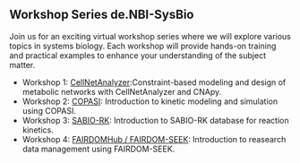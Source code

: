 ## Workshop Series de.NBI-SysBio
Join us for an exciting virtual workshop series where we will explore various topics in systems biology. Each workshop will provide hands-on training and practical examples to enhance your understanding of the subject matter. 

* Workshop 1: [CellNetAnalyzer]([./cna/):Constraint-based modeling and design of metabolic networks with CellNetAnalyzer and CNApy.
* Workshop 2: [COPASI](./copasi/): Introduction to kinetic modeling and simulation using COPASI.
* Workshop 3: [SABIO-RK](./hits/sabiork.md): Introduction to SABIO-RK database for reaction kinetics.
* Workshop 4: [FAIRDOMHub / FAIRDOM-SEEK](./hits/seek.md): Introduction to reasearch data management using FAIRDOM-SEEK. 

